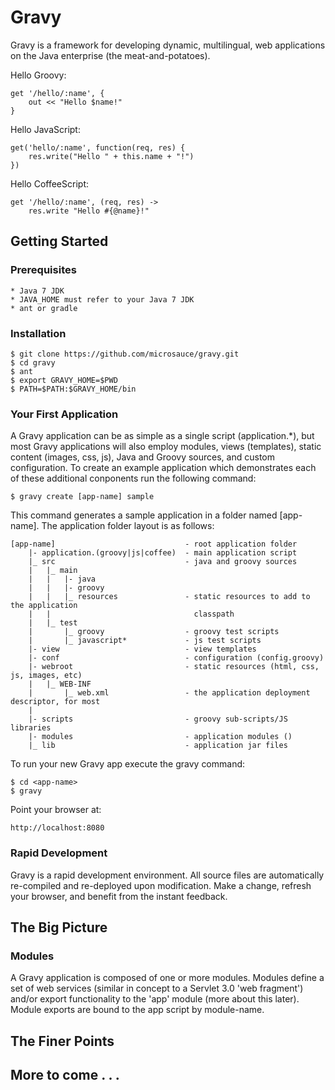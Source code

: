 
Gravy
===

Gravy is a framework for developing dynamic, multilingual, web applications on the Java enterprise (the meat-and-potatoes).  

Hello Groovy:

	get '/hello/:name', { 
		out << "Hello $name!"
	}

Hello JavaScript:

	get('hello/:name', function(req, res) {
		res.write("Hello " + this.name + "!")
	})

Hello CoffeeScript:

	get '/hello/:name', (req, res) ->
		res.write "Hello #{@name}!"
		
## Getting Started

### Prerequisites

	* Java 7 JDK
	* JAVA_HOME must refer to your Java 7 JDK
	* ant or gradle

### Installation

	$ git clone https://github.com/microsauce/gravy.git
	$ cd gravy
	$ ant
	$ export GRAVY_HOME=$PWD
	$ PATH=$PATH:$GRAVY_HOME/bin

### Your First Application

A Gravy application can be as simple as a single script (application.*), but most Gravy applications will 
also employ modules, views (templates), static content (images, css, js), Java and Groovy sources, and custom 
configuration. To create an example application which demonstrates each of these additional conponents run the 
following command:

	$ gravy create [app-name] sample

This command generates a sample application in a folder named [app-name].  The application folder layout is as follows:

	[app-name]                             - root application folder
	    |- application.(groovy|js|coffee)  - main application script
	    |_ src                             - java and groovy sources   
	    |   |_ main
	    |   |   |- java
	    |   |   |- groovy
	    |   |   |_ resources               - static resources to add to the application 
	    |   |                                classpath
	    |   |_ test 
	    |       |_ groovy                  - groovy test scripts
	    |       |_ javascript*             - js test scripts
	    |- view                            - view templates
	    |- conf                            - configuration (config.groovy)
	    |- webroot                         - static resources (html, css, js, images, etc)
	    |   |_ WEB-INF         
	    |       |_ web.xml                 - the application deployment descriptor, for most
	    |
	    |- scripts                         - groovy sub-scripts/JS libraries
	    |- modules                         - application modules ()
	    |_ lib                             - application jar files

To run your new Gravy app execute the gravy command:

	$ cd <app-name>
	$ gravy

Point your browser at:

	http://localhost:8080

### Rapid Development

Gravy is a rapid development environment.  All source files are automatically re-compiled and re-deployed upon modification.  Make a change, 
refresh your browser, and benefit from the instant feedback.

## The Big Picture

### Modules

A Gravy application is composed of one or more modules.  Modules define a set of web services (similar in concept 
to a Servlet 3.0 'web fragment') and/or export functionality to the 'app' module (more about this later).  Module 
exports are bound to the app script by module-name. 

## The Finer Points



## More to come . . .